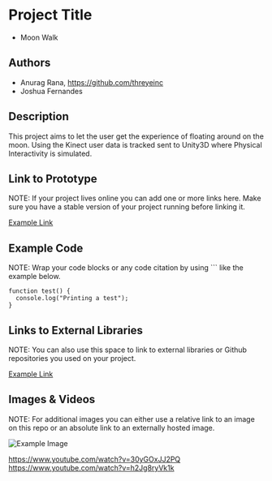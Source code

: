 # Project Title
- Moon Walk


## Authors
- Anurag Rana, https://github.com/threyeinc
- Joshua Fernandes

## Description
This project aims to let the user get the experience of floating around on the moon. Using the Kinect user data is tracked sent to Unity3D where Physical Interactivity is simulated.

## Link to Prototype
NOTE: If your project lives online you can add one or more links here. Make sure you have a stable version of your project running before linking it.

[Example Link](http://www.google.com "Example Link")

## Example Code
NOTE: Wrap your code blocks or any code citation by using ``` like the example below.
```
function test() {
  console.log("Printing a test");
}
```
## Links to External Libraries
 NOTE: You can also use this space to link to external libraries or Github repositories you used on your project.

[Example Link](http://www.google.com "Example Link")

## Images & Videos
NOTE: For additional images you can either use a relative link to an image on this repo or an absolute link to an externally hosted image.

![Example Image](project_images/cover.jpg?raw=true "Example Image")


https://www.youtube.com/watch?v=30yGOxJJ2PQ
https://www.youtube.com/watch?v=h2Jg8ryVk1k

